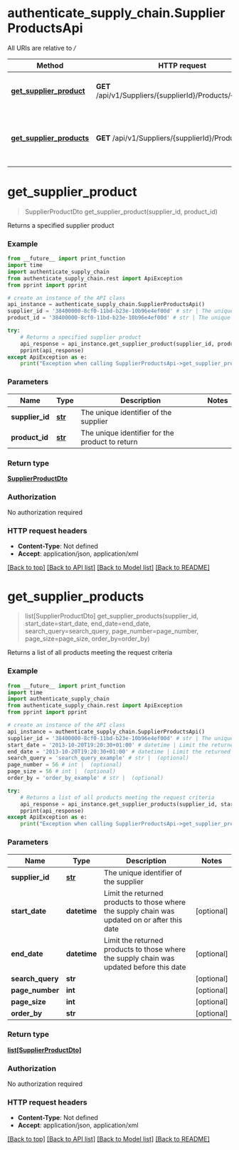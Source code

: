 # authenticate_supply_chain.SupplierProductsApi

All URIs are relative to */*

Method | HTTP request | Description
------------- | ------------- | -------------
[**get_supplier_product**](SupplierProductsApi.md#get_supplier_product) | **GET** /api/v1/Suppliers/{supplierId}/Products/{productId} | Returns a specified supplier product
[**get_supplier_products**](SupplierProductsApi.md#get_supplier_products) | **GET** /api/v1/Suppliers/{supplierId}/Products | Returns a list of all products meeting the request criteria

# **get_supplier_product**
> SupplierProductDto get_supplier_product(supplier_id, product_id)

Returns a specified supplier product

### Example
```python
from __future__ import print_function
import time
import authenticate_supply_chain
from authenticate_supply_chain.rest import ApiException
from pprint import pprint

# create an instance of the API class
api_instance = authenticate_supply_chain.SupplierProductsApi()
supplier_id = '38400000-8cf0-11bd-b23e-10b96e4ef00d' # str | The unique identifier of the supplier
product_id = '38400000-8cf0-11bd-b23e-10b96e4ef00d' # str | The unique identifier for the product to return

try:
    # Returns a specified supplier product
    api_response = api_instance.get_supplier_product(supplier_id, product_id)
    pprint(api_response)
except ApiException as e:
    print("Exception when calling SupplierProductsApi->get_supplier_product: %s\n" % e)
```

### Parameters

Name | Type | Description  | Notes
------------- | ------------- | ------------- | -------------
 **supplier_id** | [**str**](.md)| The unique identifier of the supplier | 
 **product_id** | [**str**](.md)| The unique identifier for the product to return | 

### Return type

[**SupplierProductDto**](SupplierProductDto.md)

### Authorization

No authorization required

### HTTP request headers

 - **Content-Type**: Not defined
 - **Accept**: application/json, application/xml

[[Back to top]](#) [[Back to API list]](../README.md#documentation-for-api-endpoints) [[Back to Model list]](../README.md#documentation-for-models) [[Back to README]](../README.md)

# **get_supplier_products**
> list[SupplierProductDto] get_supplier_products(supplier_id, start_date=start_date, end_date=end_date, search_query=search_query, page_number=page_number, page_size=page_size, order_by=order_by)

Returns a list of all products meeting the request criteria

### Example
```python
from __future__ import print_function
import time
import authenticate_supply_chain
from authenticate_supply_chain.rest import ApiException
from pprint import pprint

# create an instance of the API class
api_instance = authenticate_supply_chain.SupplierProductsApi()
supplier_id = '38400000-8cf0-11bd-b23e-10b96e4ef00d' # str | The unique identifier of the supplier
start_date = '2013-10-20T19:20:30+01:00' # datetime | Limit the returned products to those where the supply chain was updated on or after this date (optional)
end_date = '2013-10-20T19:20:30+01:00' # datetime | Limit the returned products to those where the supply chain was updated before this date (optional)
search_query = 'search_query_example' # str |  (optional)
page_number = 56 # int |  (optional)
page_size = 56 # int |  (optional)
order_by = 'order_by_example' # str |  (optional)

try:
    # Returns a list of all products meeting the request criteria
    api_response = api_instance.get_supplier_products(supplier_id, start_date=start_date, end_date=end_date, search_query=search_query, page_number=page_number, page_size=page_size, order_by=order_by)
    pprint(api_response)
except ApiException as e:
    print("Exception when calling SupplierProductsApi->get_supplier_products: %s\n" % e)
```

### Parameters

Name | Type | Description  | Notes
------------- | ------------- | ------------- | -------------
 **supplier_id** | [**str**](.md)| The unique identifier of the supplier | 
 **start_date** | **datetime**| Limit the returned products to those where the supply chain was updated on or after this date | [optional] 
 **end_date** | **datetime**| Limit the returned products to those where the supply chain was updated before this date | [optional] 
 **search_query** | **str**|  | [optional] 
 **page_number** | **int**|  | [optional] 
 **page_size** | **int**|  | [optional] 
 **order_by** | **str**|  | [optional] 

### Return type

[**list[SupplierProductDto]**](SupplierProductDto.md)

### Authorization

No authorization required

### HTTP request headers

 - **Content-Type**: Not defined
 - **Accept**: application/json, application/xml

[[Back to top]](#) [[Back to API list]](../README.md#documentation-for-api-endpoints) [[Back to Model list]](../README.md#documentation-for-models) [[Back to README]](../README.md)

